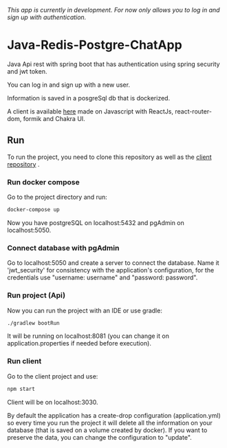 *This app is currently in development. For now only allows you to log in and sign up with authentication.*

# Java-Redis-Postgre-ChatApp

Java Api rest with spring boot that has authentication using spring security and jwt token.

You can log in and sign up with a new user.

Information is saved in a posgreSql db that is dockerized.

A client is available [here](https://github.com/FerRomMu/React-ChatApp-Front) made on Javascript with ReactJs, react-router-dom, formik and Chakra UI.

## Run
To run the project, you need to clone this repository as well as the [client repository](https://github.com/FerRomMu/React-ChatApp-Front) .

### Run docker compose
Go to the project directory and run:
```bash
docker-compose up
```
Now you have postgreSQL on localhost:5432 and pgAdmin on localhost:5050.

### Connect database with pgAdmin
Go to localhost:5050 and create a server to connect the database. Name it 'jwt_security' for consistency with the application's configuration, for the credentials use "username: username" and "password: password".

### Run project (Api)
Now you can run the project with an IDE or use gradle:
```bash
./gradlew bootRun
```
It will be running on localhost:8081 (you can change it on application.properties if needed before execution).

### Run client
Go to the client project and use:
```bash
npm start
```
Client will be on localhost:3030.

By default the application has a create-drop configuration (application.yml) so every time you run the project it will delete all the information on your database (that is saved on a volume created by docker). If you want to preserve the data, you can change the configuration to "update".
